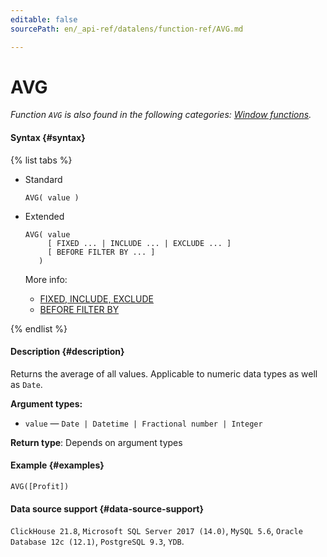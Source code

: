 ```yaml
---
editable: false
sourcePath: en/_api-ref/datalens/function-ref/AVG.md

---
```


# AVG

_Function `AVG` is also found in the following categories: [Window functions](AVG_WINDOW.md)._

#### Syntax {#syntax}

{% list tabs %}

- Standard

  ```
  AVG( value )
  ```

- Extended

  ```
  AVG( value
       [ FIXED ... | INCLUDE ... | EXCLUDE ... ]
       [ BEFORE FILTER BY ... ]
     )
  ```

  More info:
  - [FIXED, INCLUDE, EXCLUDE](aggregation-functions.md#syntax-lod)
  - [BEFORE FILTER BY](aggregation-functions.md#syntax-before-filter-by)

{% endlist %}

#### Description {#description}
Returns the average of all values. Applicable to numeric data types as well as `Date`.

**Argument types:**
- `value` — `Date | Datetime | Fractional number | Integer`


**Return type**: Depends on argument types

#### Example {#examples}

```
AVG([Profit])
```


#### Data source support {#data-source-support}

`ClickHouse 21.8`, `Microsoft SQL Server 2017 (14.0)`, `MySQL 5.6`, `Oracle Database 12c (12.1)`, `PostgreSQL 9.3`, `YDB`.
